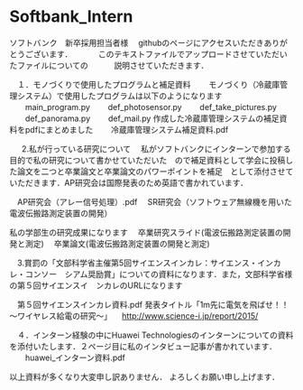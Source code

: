 # Softbank_Intern
ソフトバンク　新卒採用担当者様
　githubのページにアクセスいただきありがとうございます．
　　　このテキストファイルでアップロードさせていただいたファイルについての
　　　説明させていただきます．

　１．モノづくりで使用したプログラムと補足資料
　　モノづくり（冷蔵庫管理システム）で使用したプログラムは以下のようになります
　　main_program.py
　　def_photosensor.py
　　def_take_pictures.py
　　def_panorama.py
　　def_mail.py
    作成した冷蔵庫管理システムの補足資料をpdfにまとめました
　　冷蔵庫管理システム補足資料.pdf
  
  
　2.私が行っている研究について
　私がソフトバンクにインターンで参加する目的で私の研究について書かせていただいた　ので補足資料として学会に投稿した論文を二つと卒業論文と卒業論文のパワーポイントを補足　として添付させていただきます．AP研究会は国際発表のため英語で書かれています．
 
　AP研究会（アレー信号処理）.pdf 
　SR研究会（ソフトウェア無線機を用いた電波伝搬路測定装置の開発）
 
私の学部生の研究成果になります
　卒業研究スライド(電波伝搬路測定装置の開発と測定)
　卒業論文(電波伝搬路測定装置の開発と測定)


　3.賞罰の「文部科学省主催第5回サイエンスインカレ：サイエンス・インカレ・コンソー　シアム奨励賞」についての資料になります．また，文部科学省様の第５回サイエンスイ　ンカレのURLになります

　第５回サイエンスインカレ資料.pdf
  発表タイトル「1m先に電気を飛ばせ！！～ワイヤレス給電の研究～」
　http://www.science-i.jp/report/2015/


　４．インターン経験の中にHuawei Technologiesのインターンについての資料を添付いたします．２ページ目に私のインタビュー記事が書かれています．
　　huawei_インターン資料.pdf



以上資料が多くなり大変申し訳ありません．
よろしくお願い申し上げます．
